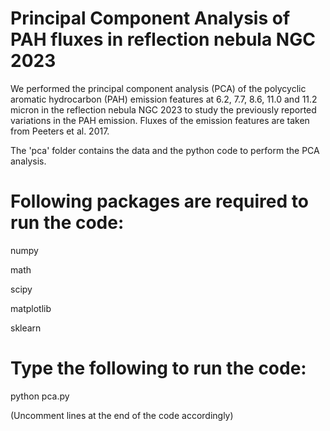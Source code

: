 # Principal Component Analysis of PAH fluxes in reflection nebula NGC 2023
We performed the principal component analysis (PCA) of the polycyclic aromatic hydrocarbon (PAH) emission features at 6.2, 7.7, 8.6, 11.0 and 11.2 micron in the reflection nebula NGC 2023 to study the previously reported variations in the PAH emission. Fluxes of the emission features are taken from Peeters et al. 2017. 

The 'pca' folder contains the data and the python code to perform the PCA analysis.

# Following packages are required to run the code:
numpy

math

scipy

matplotlib

sklearn


# Type the following to run the code:
python pca.py

(Uncomment lines at the end of the code accordingly)




